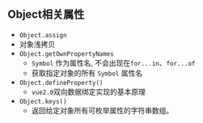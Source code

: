 ## Object相关属性

*  `Object.assign`
  * 对象浅拷贝
* `Object.getOwnPropertyNames`
  * `Symbol` 作为属性名, 不会出现在`for...in`、`for...of`
  * 获取指定对象的所有 `Symbol` 属性名
* `Object.defineProperty()`  
  * `vue2.0`双向数据绑定实现的基本原理
* `Object.keys()`
  * 返回给定对象所有可枚举属性的字符串数组。


